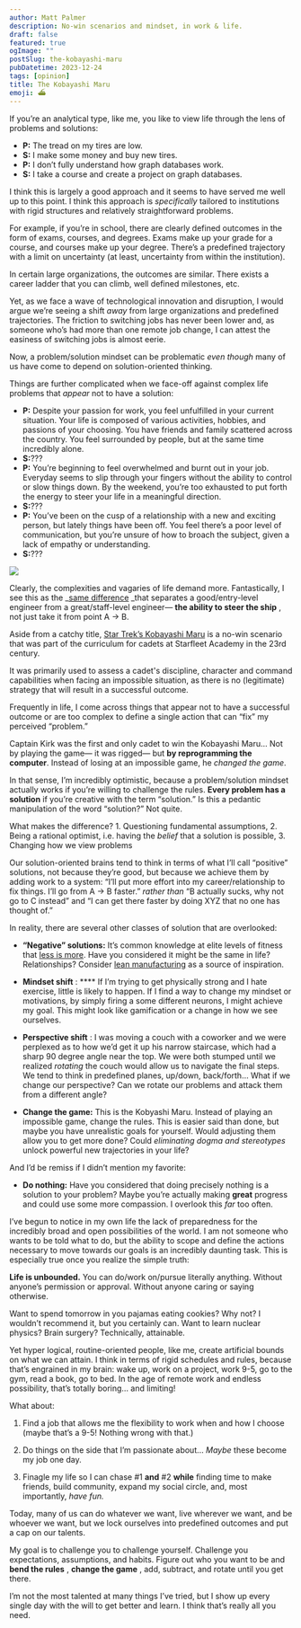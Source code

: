 ```yaml
---
author: Matt Palmer
description: No-win scenarios and mindset, in work & life.
draft: false
featured: true
ogImage: ""
postSlug: the-kobayashi-maru
pubDatetime: 2023-12-24
tags: [opinion]
title: The Kobayashi Maru
emoji: ⛴️
---
```


If you’re an analytical type, like me, you like to view life through the lens of problems and solutions:

*  **P:** The tread on my tires are low.
  *  **S:** I make some money and buy new tires.
*  **P:** I don’t fully understand how graph databases work. 
  * **S:** I take a course and create a project on graph databases.

I think this is largely a good approach and it seems to have served me well up to this point. I think this approach is _specifically_ tailored to institutions with rigid structures and relatively straightforward problems.

For example, if you’re in school, there are clearly defined outcomes in the form of exams, courses, and degrees. Exams make up your grade for a course, and courses make up your degree. There’s a predefined trajectory with a limit on uncertainty (at least, uncertainty from within the institution). 

In certain large organizations, the outcomes are similar. There exists a career ladder that you can climb, well defined milestones, etc.

Yet, as we face a wave of technological innovation and disruption, I would argue we’re seeing a shift _away_ from large organizations and predefined trajectories. The friction to switching jobs has never been lower and, as someone who’s had more than one remote job change, I can attest the easiness of switching jobs is almost eerie. 

Now, a problem/solution mindset can be problematic _even though_ many of us have come to depend on solution-oriented thinking. 

Things are further complicated when we face-off against complex life problems that _appear_ not to have a solution:

*  **P:** Despite your passion for work, you feel unfulfilled in your current situation. Your life is composed of various activities, hobbies, and passions of your choosing. You have friends and family scattered across the country. You feel surrounded by people, but at the same time incredibly alone.
  *  **S:**???
*  **P:** You’re beginning to feel overwhelmed and burnt out in your job. Everyday seems to slip through your fingers without the ability to control or slow things down. By the weekend, you’re too exhausted to put forth the energy to steer your life in a meaningful direction.
  *  **S:**???
*  **P:** You’ve been on the cusp of a relationship with a new and exciting person, but lately things have been off. You feel there’s a poor level of communication, but you’re unsure of how to broach the subject, given a lack of empathy or understanding. 
  * **S:**???

[![](https://substackcdn.com/image/fetch/w_1456,c_limit,f_auto,q_auto:good,fl_lossy/https%3A%2F%2Fsubstack-post-media.s3.amazonaws.com%2Fpublic%2Fimages%2Ff95a834f-1a74-48c6-b15a-7776dd6871be_717x578.gif)](https://substackcdn.com/image/fetch/f_auto,q_auto:good,fl_progressive:steep/https%3A%2F%2Fsubstack-post-media.s3.amazonaws.com%2Fpublic%2Fimages%2Ff95a834f-1a74-48c6-b15a-7776dd6871be_717x578.gif)

Clearly, the complexities and vagaries of life demand more. Fantastically, I see this as the _[same difference](https://www.linkedin.com/posts/alexander-chiou_techcareergrowth-softwareengineering-promotion-activity-7111741071654621185-br_X/) _that separates a good/entry-level engineer from a great/staff-level engineer— **the ability to steer the ship** , not just take it from point A → B.

Aside from a catchy title, [Star Trek’s Kobayashi Maru](https://memory-alpha.fandom.com/wiki/Kobayashi_Maru_scenario) is a no-win scenario that was part of the curriculum for cadets at Starfleet Academy in the 23rd century. 

It was primarily used to assess a cadet's discipline, character and command capabilities when facing an impossible situation, as there is no (legitimate) strategy that will result in a successful outcome.

Frequently in life, I come across things that appear not to have a successful outcome or are too complex to define a single action that can “fix” my perceived “problem.”

Captain Kirk was the first and only cadet to win the Kobayashi Maru… Not by playing the game— it was rigged— but **by reprogramming the computer**. Instead of losing at an impossible game, he _changed the game_. 

In that sense, I’m incredibly optimistic, because a problem/solution mindset actually works if you’re willing to challenge the rules. **Every problem has a solution** if you’re creative with the term “solution.” Is this a pedantic manipulation of the word “solution?” Not quite. 

What makes the difference? 1. Questioning fundamental assumptions, 2. Being a rational optimist, i.e. having the _belief_ that a solution is possible, 3. Changing how we view problems

Our solution-oriented brains tend to think in terms of what I’ll call “positive” solutions, not because they’re good, but because we achieve them by adding work to a system: “I’ll put more effort into my career/relationship to fix things. I’ll go from A → B faster.” _rather than_ “B actually sucks, why not go to C instead” and “I can get there faster by doing XYZ that no one has thought of.”

In reality, there are several other classes of solution that are overlooked:

*  **“Negative” solutions:** It’s common knowledge at elite levels of fitness that [less is more](https://www.nytimes.com/1989/07/24/sports/on-your-own-doing-less-to-make-most-of-peak-fitness.html). Have you considered it might be the same in life? Relationships? Consider [lean manufacturing](https://www.leanproduction.com/essence-of-lean/) as a source of inspiration.

*  **Mindset shift** : **** If I’m trying to get physically strong and I hate exercise, little is likely to happen. If I find a way to change my mindset or motivations, by simply firing a some different neurons, I might achieve my goal. This might look like gamification or a change in how we see ourselves. 

* **Perspective shift** : I was moving a couch with a coworker and we were perplexed as to how we’d get it up his narrow staircase, which had a sharp 90 degree angle near the top. We were both stumped until we realized _rotating_ the couch would allow us to navigate the final steps. We tend to think in predefined planes, up/down, back/forth… What if we change our perspective? Can we rotate our problems and attack them from a different angle?

*  **Change the game:** This is the Kobyashi Maru. Instead of playing an impossible game, change the rules. This is easier said than done, but maybe you have unrealistic goals for yourself. Would adjusting them allow you to get more done? Could _eliminating dogma and stereotypes_ unlock powerful new trajectories in your life?

And I’d be remiss if I didn’t mention my favorite:
*  **Do nothing:** Have you considered that doing precisely nothing is a solution to your problem? Maybe you’re actually making **great** progress and could use some more compassion. I overlook this _far_ too often. 

I’ve begun to notice in my own life the lack of preparedness for the incredibly broad and open possibilities of the world. I am not someone who wants to be told what to do, but the ability to scope and define the actions necessary to move towards our goals is an incredibly daunting task. This is especially true once you realize the simple truth: 

**Life is unbounded.** You can do/work on/pursue literally anything. Without anyone’s permission or approval. Without anyone caring or saying otherwise.

Want to spend tomorrow in you pajamas eating cookies? Why not? I wouldn’t recommend it, but you certainly can. Want to learn nuclear physics? Brain surgery? Technically, attainable. 

Yet hyper logical, routine-oriented people, like me, create artificial bounds on what we can attain. I think in terms of rigid schedules and rules, because that’s engrained in my brain: wake up, work on a project, work 9-5, go to the gym, read a book, go to bed. In the age of remote work and endless possibility, that’s totally boring… and limiting!

What about:

1. Find a job that allows me the flexibility to work when and how I choose (maybe that’s a 9-5! Nothing wrong with that.)

2. Do things on the side that I’m passionate about… _Maybe_ these become my job one day.

3. Finagle my life so I can chase #1 **and** #2 **while** finding time to make friends, build community, expand my social circle, and, most importantly, _have fun._

Today, many of us can do whatever we want, live wherever we want, and be whoever we want, but we lock ourselves into predefined outcomes and put a cap on our talents. 

My goal is to challenge you to challenge yourself. Challenge you expectations, assumptions, and habits. Figure out who you want to be and **bend the rules** , **change the game** , add, subtract, and rotate until you get there.

I’m not the most talented at many things I’ve tried, but I show up every single day with the will to get better and learn. I think that’s really all you need.
